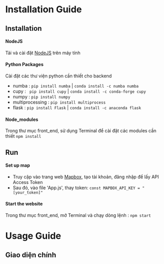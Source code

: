 # Installation Guide

## Installation
#### NodeJS
Tải và cài đặt [NodeJS](https://nodejs.org/en) trên máy tính
#### Python Packages 
Cài đặt các thư viện python cần thiết cho backend 
- numba : `pip install numba` |  `conda install -c numba numba`
- cupy : ` pip install cupy` | `conda install -c conda-forge cupy`
- numpy : `pip install numpy`
- multiprocessing : `pip install multiprocess` 
- flask : `pip install Flask` | `conda install -c anaconda flask`
#### Node_modules
Trong thư mục front_end, sử dụng Terminal để cài đặt các modules cần thiết
`npm install`

## Run
#### Set up map
- Truy cập vào trang web [Mapbox](https://www.mapbox.com/), tạo tài khoản, đăng nhập để lấy API Access Token
- Sau đó, vào file 'App.js', thay token:
`const MAPBOX_API_KEY = "[your_token]"`
 #### Start the website
 Trong thư mục front_end, mở Terminal và chạy dòng lệnh :
 `npm start`

 # Usage Guide
 ## Giao diện chính
 [](img/main)
